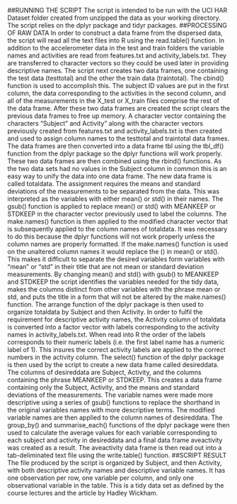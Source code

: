 ﻿##RUNNING THE SCRIPT
The script is intended to be run with the UCI HAR Dataset folder created from unzipped the data as your working directory. The script relies on the dplyr package and tidyr packages. 
##PROCESSING OF RAW DATA
In order to construct a data frame from the dispersed data, the script will read all the text files into R using the read.table() function. In addition to the accelerometer data in the test and train folders the variable names and activities are read from features.txt and activity_labels.txt. They are transferred to character vectors so they could be used later in providing descriptive names.
The script next creates two data frames, one containing the test data (testtotal) and the other the train data (traintotal). The cbind() function is used to accomplish this. The subject ID values are put in the first column, the data corresponding to the activities in the second column, and all of the measurements in the X_test or X_train files comprise the rest of the data frame. 
After these two data frames are created the script clears the previous data frames to free up memory. A character vector containing the characters “Subject” and Activity” along with the character vectors previously created from features.txt and activity_labels.txt is then created and used to assign column names to the testtotal and traintotal data frames. The data frames are then converted into a data frame tbl using the tbl_df() function from the dplyr package so the dplyr functions will work properly. 
These two data frames are then combined using the rbind() functions. As the two data sets had no values in the Subject column in common this is an easy way to unify the data into one data frame. The new data frame is called totaldata. 
The assignment requires the means and standard deviations of the measurements to be separated from the data. This was interpreted as the variables with either mean() or std() in their names. The gsub() function is applied to replace mean() or std() with MEANKEEP or STDKEEP in the character vector previously used to label the columns. The make.names() function is then applied to the modified character vector that is subsequently applied to the column names of totaldata.
It was necessary to do this because the dplyr functions will not work properly unless the column names are properly formatted. If the make.names() function is used on the unaltered column names it would replace the () in mean() or std(). This makes it difficult to separate the desired variables form variables with “mean” or “std” in their title that are not mean or standard deviation measurements. By changing mean() and std() with gsub() to MEANKEEP and STDKEEP the script identifies the variables needed for the tidy data, makes the columns distinct from other variables with the phrase mean or std, and puts the title in a form that will not be altered by the make.names() function.
The arrange function of the dplyr package is then used to organize totaldata by Subject and then Activity. In order to fulfil the requirement for descriptive activity names, the Activity column of totaldata is converted into a factor vector with labels corresponding to the activity names in activity_labels.txt. When read into R the order of the labels corresponds to their numeric labels (i.e. the first label name has a numeric label of 1). This insures the correct activity labels are applied to the correct numbers in the activity column. 
The select() function of the dplyr package is then used by the script to create a new data frame called desireddata. The columns of desireddata are Subject, Activity, and the columns containing the phrase MEANKEEP or STDKEEP. This creates a data frame containing only the Subject, Activity, and the means and standard deviations of the measurements.
The variable names were made more descriptive using a series of gsub() functions to replace the shorthand in the original variables names with more descriptive terms. The modified variable names are then applied to the column names of desireddata. The group_by() and summarise_each() functions of the dplyr package were then used to calculate the average values for each variable corresponding to each subject and activity in desireddata and a final data frame aveactivity was created as a result. The aveactivity data frame is then read out into a tab-deliminated text file using the write.table() function.
##SCRIPT RESULT
The file produced by the script is organized by Subject, and then Activity, with both descriptive activity names and descriptive variable names. It has one observation per row, one variable per column, and only one observational variable in the table. This is a tidy data set as defined by the course lectures and the article by Hadley Wickham. 
